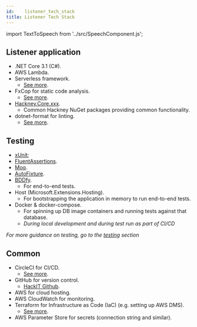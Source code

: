 ```yaml
---
id:    listener_tech_stack
title: Listener Tech Stack
---
```

import TextToSpeech from '../src/SpeechComponent.js';

<TextToSpeech>

## Listener application

- .NET Core 3.1 (C#).
- AWS Lambda.
- Serverless framework.
  * [See more](/serverless_lambda).
- FxCop for static code analysis.
  * [See more](/static_code_analysis).
- [Hackney.Core.xxx](https://github.com/LBHackney-IT/lbh-core).
  * Common Hackney NuGet packages providing common functionality.
- dotnet-format for linting.
  * [See more](/linting).

## Testing

- [xUnit](https://xunit.net/);
- [FluentAssertions](https://fluentassertions.com/introduction).
- [Moq](https://github.com/Moq/moq4/wiki/Quickstart).
- [AutoFixture](https://github.com/AutoFixture/AutoFixture).
- [BDDfy](https://github.com/TestStack/TestStack.BDDfy).
  * For end-to-end tests.
- Host (Microsoft.Extensions.Hosting).
  * For bootstrapping the application in memory to run end-to-end tests.
- Docker & docker-compose.
    * For spinning up DB image containers and running tests against that database. 
    * _During local development and during test run as part of CI/CD_

*For more guidance on testing, go to the [testing](/tdd) section*

## Common

- CircleCI for CI/CD.
  * [See more](/deployment_pipeline).
- GitHub for version control.
  * [HackIT Github](https://github.com/LBHackney-IT).
- AWS for cloud hosting.
- AWS CloudWatch for monitoring.
- Terraform for Infrastructure as Code (IaC) (e.g. setting up AWS DMS).
  * [See more](/infrastructure).
- AWS Parameter Store for secrets (connection string and similar).

</TextToSpeech>